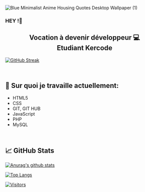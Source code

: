 


![Blue Minimalist Anime Housing Quotes Desktop Wallpaper (1)](https://user-images.githubusercontent.com/107175527/177515064-06a3f1b7-a0c6-422b-a5a8-c6eccb680604.png)

### HEY !👋



<h2 align="center">
Vocation à devenir développeur 💻</br>
Etudiant Kercode

</h2> 


[![GitHub Streak](https://streak-stats.demolab.com?user=Pazy0g&theme=tokyonight-duo&hide_border=true&locale=fr)](https://git.io/streak-stats)

</br>

## 🔭 Sur quoi je travaille actuellement:

- HTML5
- CSS
- GIT, GIT HUB
- JavaScript
- PHP
- MySQL

</br>

## 📈 GitHub Stats 

[![Anurag's github stats](https://github-readme-stats.vercel.app/api?username=Pazy0g)](https://github.com/Pazy0g)

[![Top Langs](https://github-readme-stats.vercel.app/api/top-langs/?username=Pazy0g&layout=compact)](https://github.com/Pazy0g)

[![Visitors](https://visitor-badge.glitch.me/badge?page_id=Pazy0g.Pazy0g)]()



